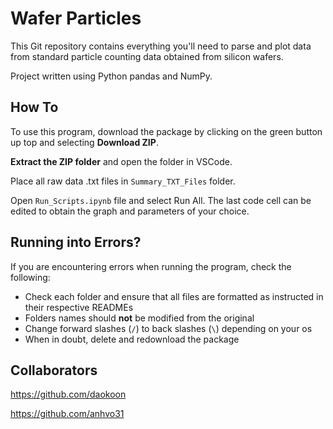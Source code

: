 # Wafer Particles
This Git repository contains everything you'll need to parse and plot data from standard particle counting data obtained from silicon wafers.

Project written using Python pandas and NumPy.

## How To
To use this program, download the package by clicking on the green button up top and selecting **Download ZIP**.

**Extract the ZIP folder** and open the folder in VSCode.

Place all raw data .txt files in `Summary_TXT_Files` folder.

Open `Run_Scripts.ipynb` file and select Run All. The last code cell can be edited to obtain the graph and parameters of your choice.

## Running into Errors?
If you are encountering errors when running the program, check the following:

* Check each folder and ensure that all files are formatted as instructed in their respective READMEs
* Folders names should **not** be modified from the original
* Change forward slashes (`/`) to back slashes (`\`) depending on your os
* When in doubt, delete and redownload the package

## Collaborators
https://github.com/daokoon

https://github.com/anhvo31
